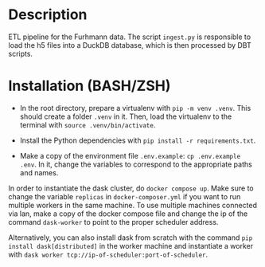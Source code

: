 # Description

ETL pipeline for the Furhmann data. The script `ingest.py` is responsible to load the h5 files into a DuckDB database, which is then processed by DBT scripts.

# Installation (BASH/ZSH)

- In the root directory, prepare a virtualenv with `pip -m venv .venv`. This should create a folder `.venv` in it. Then, load the virtualenv to the terminal with `source .venv/bin/activate`.

- Install the Python dependencies with `pip install -r requirements.txt`.

- Make a copy of the environment file `.env.example`: `cp .env.example .env`. In it, change the variables to correspond to the appropriate paths and names.

In order to instantiate the dask cluster, do `docker compose up`. Make sure to change the variable `replicas` in `docker-composer.yml` if you want to run multiple workers in the same machine. To use multiple machines connected via lan, make a copy of the docker compose file and change the ip of the command `dask-worker` to point to the proper scheduler address.

Alternatively, you can also install dask from scratch with the command `pip install dask[distributed]` in the worker machine and instantiate a worker with `dask worker tcp://ip-of-scheduler:port-of-scheduler`.